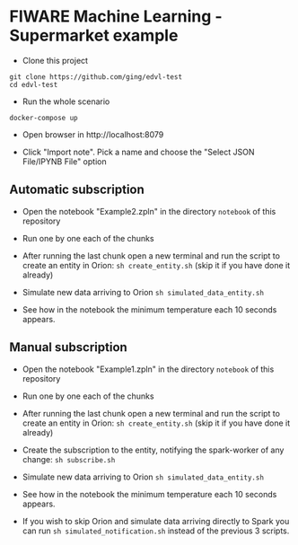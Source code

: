 # FIWARE Machine Learning - Supermarket example

* Clone this project
```shell
git clone https://github.com/ging/edvl-test
cd edvl-test
```

* Run the whole scenario
```shell
docker-compose up
```

* Open browser in http://localhost:8079

* Click "Import note". Pick a name and choose the "Select JSON File/IPYNB File" option

## Automatic subscription

* Open the notebook "Example2.zpln" in the directory ``notebook`` of this repository

* Run one by one each of the chunks

* After running the last chunk open a new terminal and run the script to create an entity in Orion: ```sh create_entity.sh``` (skip it if you have done it already)

* Simulate new data arriving to Orion ```sh simulated_data_entity.sh```

* See how in the notebook the minimum temperature each 10 seconds appears.

## Manual subscription

* Open the notebook "Example1.zpln" in the directory ``notebook`` of this repository

* Run one by one each of the chunks

* After running the last chunk open a new terminal and run the script to create an entity in Orion: ```sh create_entity.sh``` (skip it if you have done it already)

* Create the subscription to the entity, notifying the spark-worker of any change: ```sh subscribe.sh```

* Simulate new data arriving to Orion ```sh simulated_data_entity.sh```

* See how in the notebook the minimum temperature each 10 seconds appears.

* If you wish to skip Orion and simulate data arriving directly to Spark you can run ```sh simulated_notification.sh``` instead of the previous 3 scripts.

